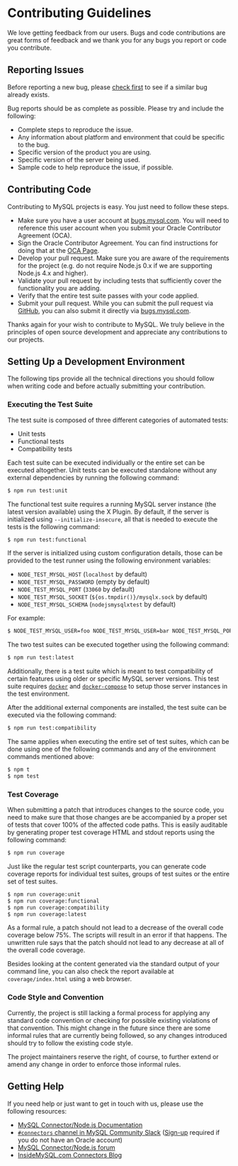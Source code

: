 # Contributing Guidelines

We love getting feedback from our users. Bugs and code contributions are great forms of feedback and we thank you for any bugs you report or code you contribute.

## Reporting Issues

Before reporting a new bug, please [check first](https://bugs.mysql.com/search.php) to see if a similar bug already exists.

Bug reports should be as complete as possible. Please try and include the following:

* Complete steps to reproduce the issue.
* Any information about platform and environment that could be specific to the bug.
* Specific version of the product you are using.
* Specific version of the server being used.
* Sample code to help reproduce the issue, if possible.

## Contributing Code

Contributing to MySQL projects is easy. You just need to follow these steps.

* Make sure you have a user account at [bugs.mysql.com](https://bugs.mysql.com). You will need to reference this user account when you submit your Oracle Contributor Agreement (OCA).
* Sign the Oracle Contributor Agreement. You can find instructions for doing that at the [OCA Page](https://www.oracle.com/technetwork/community/oca-486395.html).
* Develop your pull request. Make sure you are aware of the requirements for the project (e.g. do not require Node.js 0.x if we are supporting Node.js 4.x and higher).
* Validate your pull request by including tests that sufficiently cover the functionality you are adding.
* Verify that the entire test suite passes with your code applied.
* Submit your pull request. While you can submit the pull request via [GitHub](https://github.com/mysql/mysql-connector-nodejs/pulls), you can also submit it directly via [bugs.mysql.com](https://bugs.mysql.com).

Thanks again for your wish to contribute to MySQL. We truly believe in the principles of open source development and appreciate any contributions to our projects.

## Setting Up a Development Environment

The following tips provide all the technical directions you should follow when writing code and before actually submitting your contribution.

### Executing the Test Suite

The test suite is composed of three different categories of automated tests:

* Unit tests
* Functional tests
* Compatibility tests

Each test suite can be executed individually or the entire set can be executed altogether. Unit tests can be executed standalone without any external dependencies by running the following command:

```sh
$ npm run test:unit
```

The functional test suite requires a running MySQL server instance (the latest version available) using the X Plugin. By default, if the server is initialized using `--initialize-insecure`, all that is needed to execute the tests is the following command:

```sh
$ npm run test:functional
```

If the server is initialized using custom configuration details, those can be provided to the test runner using the following environment variables:

* `NODE_TEST_MYSQL_HOST` (`localhost` by default)
* `NODE_TEST_MYSQL_PASSWORD` (empty by default)
* `NODE_TEST_MYSQL_PORT` (`33060` by default)
* `NODE_TEST_MYSQL_SOCKET` (`${os.tmpdir()}/mysqlx.sock` by default)
* `NODE_TEST_MYSQL_SCHEMA` (`nodejsmysqlxtest` by default)

For example:

```sh
$ NODE_TEST_MYSQL_USER=foo NODE_TEST_MYSQL_USER=bar NODE_TEST_MYSQL_PORT=33061 npm run test:functional
```

The two test suites can be executed together using the following command:

```sh
$ npm run test:latest
```

Additionally, there is a test suite which is meant to test compatibility of certain features using older or specific MySQL server versions. This test suite requires [`docker`](https://docs.docker.com/install/) and [`docker-compose`](https://docs.docker.com/compose/install/) to setup those server instances in the test environment.

After the additional external components are installed, the test suite can be executed via the following command:

```sh
$ npm run test:compatibility
```

The same applies when executing the entire set of test suites, which can be done using one of the following commands and any of the environment commands mentioned above:

```sh
$ npm t
$ npm test
```

### Test Coverage

When submitting a patch that introduces changes to the source code, you need to make sure that those changes are be accompanied by a proper set of tests that cover 100% of the affected code paths. This is easily auditable by generating proper test coverage HTML and stdout reports using the following command:

```sh
$ npm run coverage
```

Just like the regular test script counterparts, you can generate code coverage reports for individual test suites, groups of test suites or the entire set of test suites.

```sh
$ npm run coverage:unit
$ npm run coverage:functional
$ npm run coverage:compatibility
$ npm run coverage:latest
```

As a formal rule, a patch should not lead to a decrease of the overall code coverage below 75%. The scripts will result in an error if that happens. The unwritten rule says that the patch should not lead to any decrease at all of the overall code coverage.

Besides looking at the content generated via the standard output of your command line, you can also check the report available at `coverage/index.html` using a web browser.

### Code Style and Convention

Currently, the project is still lacking a formal process for applying any standard code convention or checking for possible existing violations of that convention. This might change in the future since there are some informal rules that are currently being followed, so any changes introduced should try to follow the existing code style.

The project maintainers reserve the right, of course, to further extend or amend any change in order to enforce those informal rules.

## Getting Help

If you need help or just want to get in touch with us, please use the following resources:

* [MySQL Connector/Node.js Documentation](https://dev.mysql.com/doc/dev/connector-nodejs/)
* [`#connectors` channel in MySQL Community Slack](https://mysqlcommunity.slack.com/messages/connectors) ([Sign-up](https://lefred.be/mysql-community-on-slack/) required if you do not have an Oracle account)
* [MySQL Connector/Node.js forum](http://forums.mysql.com/list.php?44)
* [InsideMySQL.com Connectors Blog](https://insidemysql.com/category/mysql-development/connectors/)
